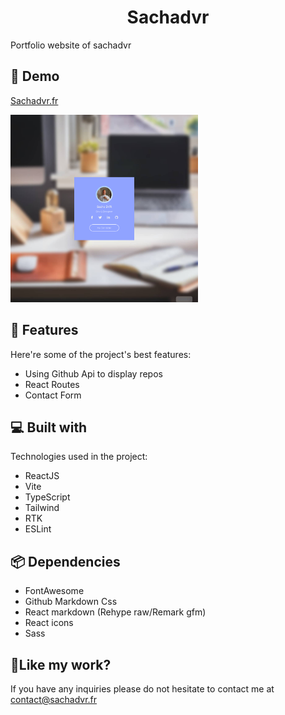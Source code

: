<h1 align="center" id="title">Sachadvr</h1>

<p id="description">Portfolio website of sachadvr</p>

<h2>🚀 Demo</h2>

[Sachadvr.fr](Sachadvr.fr)

<img src="https://raw.githubusercontent.com/sachadvr/sachadvr/main/src/images/preview.png" alt="preview" width="300px">

  
  
<h2>🧐 Features</h2>

Here're some of the project's best features:

*   Using Github Api to display repos
*   React Routes
*   Contact Form

  
  
<h2>💻 Built with</h2>

Technologies used in the project:

*   ReactJS
*   Vite
*   TypeScript
*   Tailwind
*   RTK
*   ESLint

<h2>📦 Dependencies</h2>

*   FontAwesome
*   Github Markdown Css
*   React markdown (Rehype raw/Remark gfm)
*   React icons
*   Sass

<h2>💖Like my work?</h2>

If you have any inquiries please do not hesitate to contact me at contact@sachadvr.fr